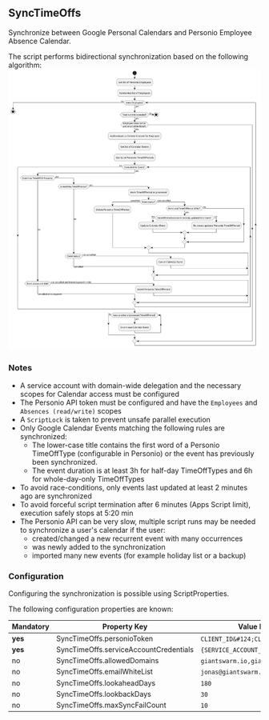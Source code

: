 
## SyncTimeOffs

Synchronize between Google Personal Calendars and Personio Employee Absence Calendar.

The script performs bidirectional synchronization based on the following algorithm:
![SyncTimeOffs Algorithm Action Diagram](./sync-timeoffs.svg)

### Notes

* A service account with domain-wide delegation and the necessary scopes for Calendar access must be configured
* The Personio API token must be configured and have the `Employees` and `Absences (read/write)` scopes 
* A `ScriptLock` is taken to prevent unsafe parallel execution
* Only Google Calendar Events matching the following rules are synchronized:
  * The lower-case title contains the first word of a Personio TimeOffType (configurable in Personio) or the event has previously been synchronized.
  * The event duration is at least 3h for half-day TimeOffTypes and 6h for whole-day-only TimeOffTypes
* To avoid race-conditions, only events last updated at least 2 minutes ago are synchronized
* To avoid forceful script termination after 6 minutes (Apps Script limit), execution safely stops at 5:20 min
* The Personio API can be very slow, multiple script runs may be needed to synchronize a user's calendar if the user:
  * created/changed a new recurrent event with many occurrences
  * was newly added to the synchronization
  * imported many new events (for example holiday list or a backup)


### Configuration

Configuring the synchronization is possible using ScriptProperties.

The following configuration properties are known:

| Mandatory | Property Key                             | Value Example or Default                       |
|-----------|------------------------------------------|------------------------------------------------|
| **yes**   | SyncTimeOffs.personioToken               | `CLIENT_ID&#124;CLIENT_SECRET`                      |
| **yes**   | SyncTimeOffs.serviceAccountCredentials   | `{SERVICE_ACCOUNT_CREDENTIALS_FILE_CONTENT...}`|
| no        | SyncTimeOffs.allowedDomains              | `giantswarm.io,giantswarm.com`                 |
| no        | SyncTimeOffs.emailWhiteList              | `jonas@giantswarm.io,marcel@giantswarm.io`     |
| no        | SyncTimeOffs.lookaheadDays               | `180`                                          |
| no        | SyncTimeOffs.lookbackDays                | `30`                                           |
| no        | SyncTimeOffs.maxSyncFailCount            | `10`                                           |

